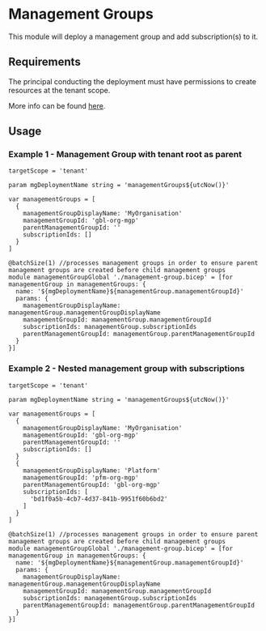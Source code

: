 # Management Groups
This module will deploy a management group and add subscription(s) to it.

## Requirements
The principal conducting the deployment must have permissions to create resources at the tenant scope. 

More info can be found [here](https://docs.microsoft.com/en-us/azure/azure-resource-manager/templates/deploy-to-tenant?tabs=azure-cli#required-access).

## Usage

### Example 1 - Management Group with tenant root as parent
``` bicep
targetScope = 'tenant'

param mgDeploymentName string = 'managementGroups${utcNow()}'

var managementGroups = [
  {
    managementGroupDisplayName: 'MyOrganisation'
    managementGroupId: 'gbl-org-mgp'
    parentManagementGroupId: ''
    subscriptionIds: []
  }
]

@batchSize(1) //processes management groups in order to ensure parent management groups are created before child management groups
module managementGroupGlobal './management-group.bicep' = [for managementGroup in managementGroups: {
  name: '${mgDeploymentName}${managementGroup.managementGroupId}'
  params: {
    managementGroupDisplayName: managementGroup.managementGroupDisplayName
    managementGroupId: managementGroup.managementGroupId
    subscriptionIds: managementGroup.subscriptionIds
    parentManagementGroupId: managementGroup.parentManagementGroupId
  }
}]
```

### Example 2 - Nested management group with subscriptions
``` bicep
targetScope = 'tenant'

param mgDeploymentName string = 'managementGroups${utcNow()}'

var managementGroups = [
  {
    managementGroupDisplayName: 'MyOrganisation'
    managementGroupId: 'gbl-org-mgp'
    parentManagementGroupId: ''
    subscriptionIds: []
  }
  {
    managementGroupDisplayName: 'Platform'
    managementGroupId: 'pfm-org-mgp'
    parentManagementGroupId: 'gbl-org-mgp'
    subscriptionIds: [
      'bd1f0a5b-4cb7-4d37-841b-9951f60b6bd2'
    ]
  }
]

@batchSize(1) //processes management groups in order to ensure parent management groups are created before child management groups
module managementGroupGlobal './management-group.bicep' = [for managementGroup in managementGroups: {
  name: '${mgDeploymentName}${managementGroup.managementGroupId}'
  params: {
    managementGroupDisplayName: managementGroup.managementGroupDisplayName
    managementGroupId: managementGroup.managementGroupId
    subscriptionIds: managementGroup.subscriptionIds
    parentManagementGroupId: managementGroup.parentManagementGroupId
  }
}]
```